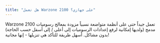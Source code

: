 ```yaml
---
title: "هل تعمل Warzone 2100 على جهازي؟"
---
```


Warzone 2100 تعمل جيداً حتى على أنظمة متواضعة نسبياً مزودة بمعالج رسوميات مدمج (ولديها إمكانية لرفع إعدادات الرسوميات إلى أعلى / إلى أسفل حسب الحاجة) بدون مشاكل. أسهل طريقة للتأكد هي تنزيلها - إنها مجانية!
